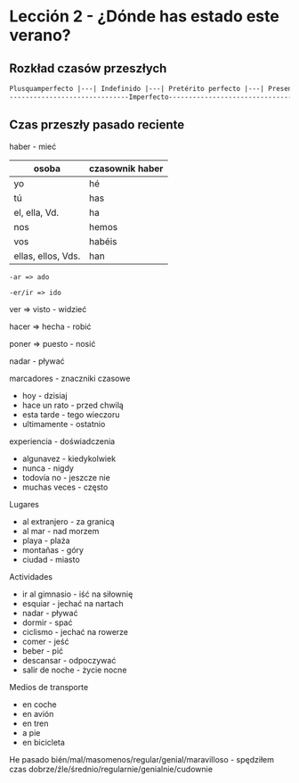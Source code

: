 # Lección 2 - ¿Dónde has estado este verano?

## Rozkład czasów przeszłych

```html
Plusquamperfecto |---| Indefinido |---| Pretérito perfecto |---| Presente
------------------------------Imperfecto---------------------------------
```

## Czas przeszły pasado reciente

haber - mieć

| osoba              | czasownik haber |
| ------------------ | --------------- |
| yo                 | hé              |
| tú                 | has             |
| el, ella, Vd.      | ha              |
| nos                | hemos           |
| vos                | habéis          |
| ellas, ellos, Vds. | han             |

`-ar => ado`

`-er/ir => ido`

ver => visto - widzieć

hacer => hecha - robić

poner => puesto - nosić

nadar - pływać

marcadores - znaczniki czasowe

* hoy - dzisiaj
* hace un rato - przed chwilą
* esta tarde - tego wieczoru
* ultimamente - ostatnio

experiencia - doświadczenia

* algunavez - kiedykolwiek
* nunca - nigdy
* todovía no - jeszcze nie
* muchas veces - często

Lugares

* al extranjero - za granicą
* al mar - nad morzem
* playa - plaża
* montañas - góry
* ciudad - miasto

Actividades

* ir al gimnasio - iść na siłownię
* esquiar - jechać na nartach
* nadar - pływać
* dormir - spać
* ciclismo - jechać na rowerze
* comer - jeść
* beber - pić
* descansar - odpoczywać
* salir de noche - życie nocne

Medios de transporte

* en coche
* en avión
* en tren
* a pie
* en bicicleta

He pasado bién/mal/masomenos/regular/genial/maravilloso - spędziłem czas dobrze/źle/średnio/regularnie/genialnie/cudownie